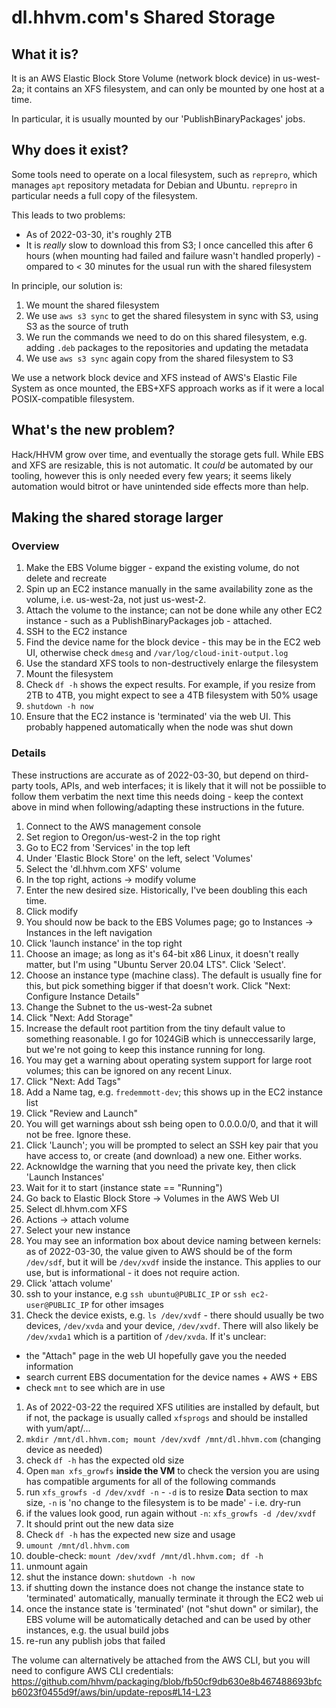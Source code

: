 # dl.hhvm.com's Shared Storage

## What it is?

It is an AWS Elastic Block Store Volume (network block device) in us-west-2a;
it contains an XFS filesystem, and can only be mounted by one host at a
time.

In particular, it is usually mounted by our 'PublishBinaryPackages' jobs.

## Why does it exist?

Some tools need to operate on a local filesystem, such as `reprepro`, which
manages `apt` repository metadata for Debian and Ubuntu. `reprepro` in
particular needs a full copy of the filesystem.

This leads to two problems:
- As of 2022-03-30, it's roughly 2TB
- It is *really* slow to download this from S3; I once cancelled this after 6
  hours (when mounting had failed and failure wasn't handled properly) - 
  ompared to < 30 minutes for the usual run with the shared filesystem

In principle, our solution is:

1. We mount the shared filesystem
2. We use `aws s3 sync` to get the shared filesystem in sync with S3, using S3
  as the source of truth
3. We run the commands we need to do on this shared filesystem, e.g. adding
  `.deb` packages to the repositories and updating the metadata
4. We use `aws s3 sync` again copy from the shared filesystem to S3

We use a network block device and XFS instead of AWS's Elastic File System as
once mounted, the EBS+XFS approach works as if it were a local POSIX-compatible
filesystem.

## What's the new problem?

Hack/HHVM grow over time, and eventually the storage gets full.
While EBS and XFS are resizable, this is not automatic. It *could* be automated
by our tooling, however this is only needed every few years; it seems likely
automation would bitrot or have unintended side effects more than help.

## Making the shared storage larger

### Overview

1. Make the EBS Volume bigger - expand the existing volume, do not delete and recreate
1. Spin up an EC2 instance manually in the same availability zone as the volume,
   i.e. us-west-2a, not just us-west-2.
1. Attach the volume to the instance; can not be done while any other EC2 instance - such as a
   PublishBinaryPackages job - attached.
1. SSH to the EC2 instance
1. Find the device name for the block device - this may be in the EC2 web UI,
   otherwise check `dmesg` and `/var/log/cloud-init-output.log`
1. Use the standard XFS tools to non-destructively enlarge the filesystem
1. Mount the filesystem
1. Check `df -h` shows the expect results. For example, if you resize from 2TB
  to 4TB, you might expect to see a 4TB filesystem with 50% usage
1. `shutdown -h now`
1. Ensure that the EC2 instance is 'terminated' via the web UI. This probably
  happened automatically when the node was shut down

### Details

These instructions are accurate as of 2022-03-30, but depend on third-party
tools, APIs, and web interfaces; it is likely that it will not be possiible
to follow them verbatim the next time this needs doing - keep the context above
in mind when following/adapting these instructions in the future.

1. Connect to the AWS management console
1. Set region to Oregon/us-west-2 in the top right
1. Go to EC2 from 'Services' in the top left
1. Under 'Elastic Block Store' on the left, select 'Volumes'
1. Select the 'dl.hhvm.com XFS' volume
1. In the top right, actions -> modify volume
1. Enter the new desired size. Historically, I've been doubling this each time.
1. Click modify
1. You should now be back to the EBS Volumes page; go to Instances -> Instances
  in the left navigation
1. Click 'launch instance' in the top right
1. Choose an image; as long as it's 64-bit x86 Linux, it doesn't really matter,
  but I'm using "Ubuntu Server 20.04 LTS". Click 'Select'.
1. Choose an instance type (machine class). The default is usually fine for
  this, but pick something bigger if that doesn't work. Click "Next: Configure Instance Details"
1. Change the Subnet to the us-west-2a subnet
1. Click "Next: Add Storage"
1. Increase the default root partition from the tiny default value to something
  reasonable. I go for 1024GiB which is unneccessarily large, but we're not
  going to keep this instance running for long.
1. You may get a warning about operating system support for large root volumes;
  this can be ignored on any recent Linux.
1. Click "Next: Add Tags"
1. Add a Name tag, e.g. `fredemmott-dev`; this shows up in the EC2 instance list
1. Click "Review and Launch"
1. You will get warnings about ssh being open to 0.0.0.0/0, and that it will not be free. Ignore these.
1. Click 'Launch'; you will be prompted to select an SSH key pair that you have access to, or create (and download) a new one. Either works.
1. Acknowldge the warning that you need the private key, then click 'Launch Instances'
1. Wait for it to start (instance state == "Running")
1. Go back to Elastic Block Store -> Volumes in the AWS Web UI
1. Select dl.hhvm.com XFS
1. Actions -> attach volume
1. Select your new instance
1. You may see an information box about device naming between kernels: as of
  2022-03-30, the value given to AWS should be of the form `/dev/sdf`, but it
  will be `/dev/xvdf` inside the instance. This applies to our use, but is
  informational - it does not require action.
1. Click 'attach volume'
1. ssh to your instance, e.g `ssh ubuntu@PUBLIC_IP` or `ssh ec2-user@PUBLIC_IP`
  for other imsages
1. Check the device exists, e.g. `ls /dev/xvdf` - there should usually be two
  devices, `/dev/xvda` and your device, `/dev/xvdf`. There will also likely be
  `/dev/xvda1` which is a partition of `/dev/xvda`. If it's unclear:
  - the "Attach" page in the web UI hopefully gave you the needed information
  - search current EBS documentation for the device names + AWS + EBS
  - check `mnt` to see which are in use
1. As of 2022-03-22 the required XFS utilities are installed by default, but if
  not, the package is usually called `xfsprogs` and should be installed with yum/apt/...
1. `mkdir /mnt/dl.hhvm.com; mount /dev/xvdf /mnt/dl.hhvm.com`  (changing device as  needed)
1. check `df -h` has the expected old size
1. Open `man xfs_growfs` **inside the VM** to check the version you are using has
  compatible arguments for all of the following commands
1. run `xfs_growfs -d /dev/xvdf -n` - `-d` is to resize **D**ata section to max size, `-n` is 'no change to the filesystem is to be made' - i.e. dry-run
1. if the values look good, run again without `-n`: `xfs_growfs -d /dev/xvdf`
1. It should print out the new data size
1. Check `df -h` has the expected new size and usage
1. `umount /mnt/dl.hhvm.com`
1. double-check: `mount /dev/xvdf /mnt/dl.hhvm.com; df -h`
1. unmount again
1. shut the instance down: `shutdown -h now`
1. if shutting down the instance does not change the instance state to 'terminated' automatically, manually terminate it through the EC2 web ui
1. once the instance state is 'terminated' (not "shut down" or similar), the EBS volume will be automatically detached and can be used by other instances, e.g. the usual build jobs
1. re-run any publish jobs that failed

The volume can alternatively be attached from the AWS CLI, but you will need to configure AWS CLI credentials: https://github.com/hhvm/packaging/blob/fb50cf9db630e8b467488693bfcb6023f0455d9f/aws/bin/update-repos#L14-L23
